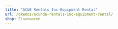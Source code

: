```yaml
---
title: "AC&E Rentals Inc-Equipment Rental"
url: /okemos/acunde-rentals-inc-equipment-rental/
shop: Eisenwaren
---
```

